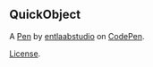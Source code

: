 QuickObject
-----------


A [Pen](https://codepen.io/entlaabstudio/pen/PoQoNRQ) by [entlaabstudio](https://codepen.io/entlaabstudio) on [CodePen](https://codepen.io).

[License](https://codepen.io/license/pen/PoQoNRQ).